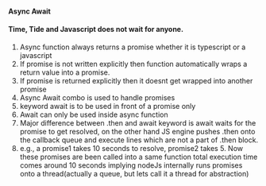 #### Async Await

#### Time, Tide and Javascript does not wait for anyone.

1. Async function always returns a promise whether it is typescript or a javascript
2. If promise is not written explicitly then function automatically wraps a return value into a promise.
3. If promise is returned explicitly then it doesnt get wrapped into another promise
4. Async Await combo is used to handle promises
5. keyword await is to be used in front of a promise only
6. Await can only be used inside async function
7. Major difference between .then and await keyword is await waits for the promise to get resolved, on the other hand JS engine pushes .then onto the callback queue and execute lines which are not a part of .then block.
8. e.g., a promise1 takes 10 seconds to resolve, promise2 takes 5. Now these promises are been called into a same function total execution time comes around 10 seconds implying nodeJs internally runs promises onto a thread(actually a queue, but lets call it a thread for abstraction)
